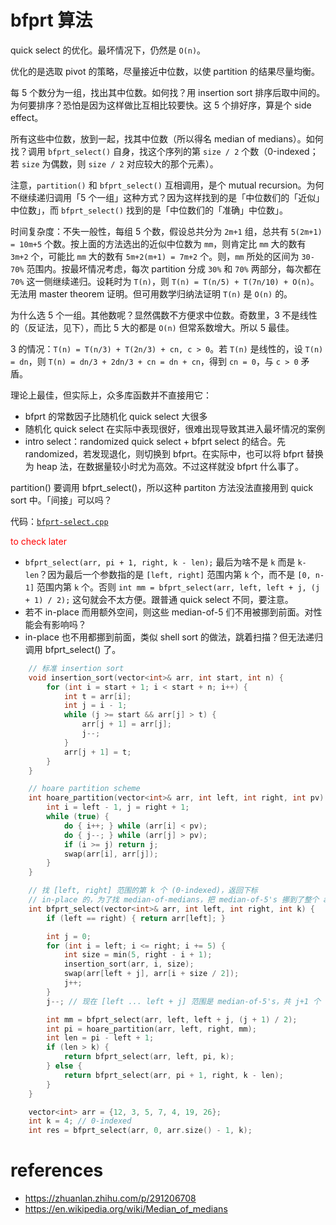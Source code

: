 # bfprt 算法

quick select 的优化。最坏情况下，仍然是 `O(n)`。

优化的是选取 pivot 的策略，尽量接近中位数，以使 partition 的结果尽量均衡。

每 5 个数分为一组，找出其中位数。如何找？用 insertion sort 排序后取中间的。为何要排序？恐怕是因为这样做比互相比较要快。这 5 个排好序，算是个 side effect。

所有这些中位数，放到一起，找其中位数（所以得名 median of medians）。如何找？调用 `bfprt_select()` 自身，找这个序列的第 `size / 2` 个数（0-indexed；若 `size` 为偶数，则 `size / 2` 对应较大的那个元素）。

注意，`partition()` 和 `bfprt_select()` 互相调用，是个 mutual recursion。为何不继续递归调用「5 个一组」这种方式？因为这样找到的是「中位数们的「近似」中位数」，而 `bfprt_select()` 找到的是「中位数们的「准确」中位数」。

时间复杂度：不失一般性，每组 5 个数，假设总共分为 `2m+1` 组，总共有 `5(2m+1) = 10m+5` 个数。按上面的方法选出的近似中位数为 `mm`，则肯定比 `mm` 大的数有 `3m+2` 个，可能比 `mm` 大的数有 `5m+2(m+1) = 7m+2` 个。则，`mm` 所处的区间为 `30-70%` 范围内。按最坏情况考虑，每次 partition 分成 `30%` 和 `70%` 两部分，每次都在 `70%` 这一侧继续递归。设耗时为 `T(n)`，则 `T(n) = T(n/5) + T(7n/10) + O(n)`。无法用 master theorem 证明。但可用数学归纳法证明 `T(n)` 是 `O(n)` 的。

为什么选 5 个一组。其他数呢？显然偶数不方便求中位数。奇数里，3 不是线性的（反证法，见下），而比 5 大的都是 `O(n)` 但常系数增大。所以 5 最佳。

3 的情况：`T(n) = T(n/3) + T(2n/3) + cn, c > 0`。若 `T(n)` 是线性的，设 `T(n) = dn`，则 `T(n) = dn/3 + 2dn/3 + cn = dn + cn`，得到 `cn = 0`，与 `c > 0` 矛盾。

理论上最佳，但实际上，众多库函数并不直接用它：
- bfprt 的常数因子比随机化 quick select 大很多
- 随机化 quick select 在实际中表现很好，很难出现导致其进入最坏情况的案例
- intro select：randomized quick select + bfprt select 的结合。先 randomized，若发现退化，则切换到 bfprt。在实际中，也可以将 bfprt 替换为 heap 法，在数据量较小时尤为高效。不过这样就没 bfprt 什么事了。

partition() 要调用 bfprt_select()，所以这种 partiton 方法没法直接用到 quick sort 中。「间接」可以吗？

代码：[`bfprt-select.cpp`](code/bfprt-select.cpp)

<font color="red">to check later</font>
- `bfprt_select(arr, pi + 1, right, k - len);` 最后为啥不是 `k` 而是 `k-len`？因为最后一个参数指的是 `[left, right]` 范围内第 `k` 个，而不是 `[0, n-1]` 范围内第 `k` 个。否则 `int mm = bfprt_select(arr, left, left + j, (j + 1) / 2);` 这句就会不太方便。跟普通 quick select 不同，要注意。
- 若不 in-place 而用额外空间，则这些 median-of-5 们不用被挪到前面。对性能会有影响吗？
- in-place 也不用都挪到前面，类似 shell sort 的做法，跳着扫描？但无法递归调用 bfprt_select() 了。

```cpp
    // 标准 insertion sort
    void insertion_sort(vector<int>& arr, int start, int n) {
        for (int i = start + 1; i < start + n; i++) {
            int t = arr[i];
            int j = i - 1;
            while (j >= start && arr[j] > t) {
                arr[j + 1] = arr[j];
                j--;
            }
            arr[j + 1] = t;
        }
    }

    // hoare partition scheme
    int hoare_partition(vector<int>& arr, int left, int right, int pv) {
        int i = left - 1, j = right + 1;
        while (true) {
            do { i++; } while (arr[i] < pv);
            do { j--; } while (arr[j] > pv);
            if (i >= j) return j;
            swap(arr[i], arr[j]);
        }
    }

    // 找 [left, right] 范围的第 k 个 (0-indexed)，返回下标
    // in-place 的，为了找 median-of-medians，把 median-of-5's 挪到了整个 array 的前面
    int bfprt_select(vector<int>& arr, int left, int right, int k) {
        if (left == right) { return arr[left]; }

        int j = 0;
        for (int i = left; i <= right; i += 5) {
            int size = min(5, right - i + 1);
            insertion_sort(arr, i, size);
            swap(arr[left + j], arr[i + size / 2]);
            j++;
        }
        j--; // 现在 [left ... left + j] 范围是 median-of-5's，共 j+1 个

        int mm = bfprt_select(arr, left, left + j, (j + 1) / 2);
        int pi = hoare_partition(arr, left, right, mm);
        int len = pi - left + 1;
        if (len > k) {
            return bfprt_select(arr, left, pi, k);
        } else {
            return bfprt_select(arr, pi + 1, right, k - len);
        }
    }

    vector<int> arr = {12, 3, 5, 7, 4, 19, 26};
    int k = 4; // 0-indexed
    int res = bfprt_select(arr, 0, arr.size() - 1, k);
```

# references
- https://zhuanlan.zhihu.com/p/291206708
- https://en.wikipedia.org/wiki/Median_of_medians

